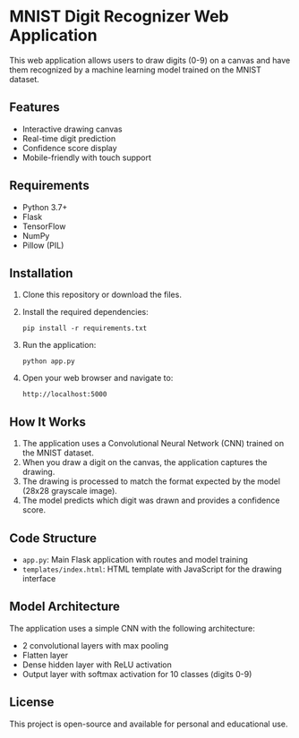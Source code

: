 # MNIST Digit Recognizer Web Application

This web application allows users to draw digits (0-9) on a canvas and have them recognized by a machine learning model trained on the MNIST dataset.

## Features

- Interactive drawing canvas
- Real-time digit prediction
- Confidence score display
- Mobile-friendly with touch support

## Requirements

- Python 3.7+
- Flask
- TensorFlow
- NumPy
- Pillow (PIL)

## Installation

1. Clone this repository or download the files.

2. Install the required dependencies:
   ```
   pip install -r requirements.txt
   ```

3. Run the application:
   ```
   python app.py
   ```

4. Open your web browser and navigate to:
   ```
   http://localhost:5000
   ```

## How It Works

1. The application uses a Convolutional Neural Network (CNN) trained on the MNIST dataset.
2. When you draw a digit on the canvas, the application captures the drawing.
3. The drawing is processed to match the format expected by the model (28x28 grayscale image).
4. The model predicts which digit was drawn and provides a confidence score.

## Code Structure

- `app.py`: Main Flask application with routes and model training
- `templates/index.html`: HTML template with JavaScript for the drawing interface

## Model Architecture

The application uses a simple CNN with the following architecture:
- 2 convolutional layers with max pooling
- Flatten layer
- Dense hidden layer with ReLU activation
- Output layer with softmax activation for 10 classes (digits 0-9)

## License

This project is open-source and available for personal and educational use.